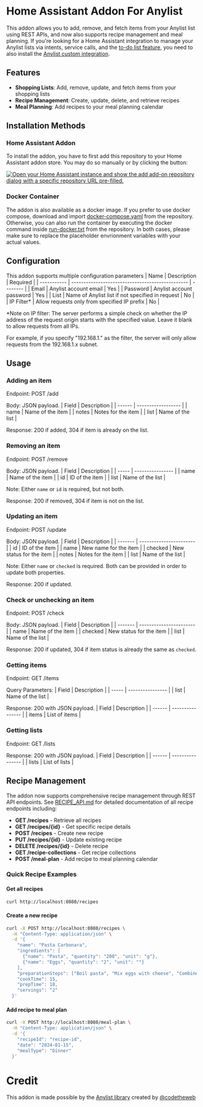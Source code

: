 # Home Assistant Addon For Anylist
This addon allows you to add, remove, and fetch items from your Anylist list using REST APIs, and now also supports recipe management and meal planning. If you're looking for a Home Assistant integration to manage your Anylist lists via intents, service calls, and the [to-do list feature](https://www.home-assistant.io/integrations/todo), you need to also install the [Anylist custom integration](https://github.com/tdorsey/hacs-anylist).

## Features
- **Shopping Lists**: Add, remove, update, and fetch items from your shopping lists
- **Recipe Management**: Create, update, delete, and retrieve recipes
- **Meal Planning**: Add recipes to your meal planning calendar


## Installation Methods

### Home Assistant Addon
To install the addon, you have to first add this repository to your Home Assistant addon store. You may do so manually or by clicking the button:


[![Open your Home Assistant instance and show the add add-on repository dialog with a specific repository URL pre-filled.](https://my.home-assistant.io/badges/supervisor_add_addon_repository.svg)](https://my.home-assistant.io/redirect/supervisor_add_addon_repository/?repository_url=https%3A%2F%2Fgithub.com%2Ftdorsey%2Fhassio-addon-anylist)


### Docker Container
The addon is also available as a docker image. If you prefer to use docker compose, download and import [docker-compose.yaml](https://github.com/tdorsey/hassio-addon-anylist/blob/main/anylist/docker-compose.yaml) from the repository. Otherwise, you can also run the container by executing the docker command inside [run-docker.txt](https://github.com/tdorsey/hassio-addon-anylist/blob/main/anylist/run-docker.txt) from the repository. 
In both cases, please make sure to replace the placeholder envrionment variables with your actual values. 


## Configuration
This addon supports multiple configuration parameters
| Name        | Description                                      | Required |
| ----------- | ------------------------------------------------ | -------- |
| Email       | Anylist account email                            | Yes      |
| Password    | Anylist account password                         | Yes      |
| List        | Name of Anylist list if not specified in request | No       |
| IP Filter*  | Allow requests only from specified IP prefix     | No       |

*Note on IP filter: The server performs a simple check on whether the IP address of the request origin starts with the specified value. Leave it blank to allow requests from all IPs.

For example, if you specify "192.168.1." as the filter, the server will only allow requests from the 192.168.1.x subnet.


## Usage
### Adding an item
Endpoint: POST /add


Body: JSON payload.
| Field  | Description        |
| ------ | ------------------ |
| name   | Name of the item   |
| notes  | Notes for the item |
| list   | Name of the list   |


Response: 200 if added, 304 if item is already on the list.


### Removing an item
Endpoint: POST /remove


Body: JSON payload.
| Field | Description      |
| ----- | ---------------- |
| name  | Name of the item |
| id    | ID of the item   |
| list  | Name of the list |


Note: Either `name` or `id` is required, but not both.

Response: 200 if removed, 304 if item is not on the list.


### Updating an item
Endpoint: POST /update


Body: JSON payload.
| Field   | Description             |
| ------- | ----------------------- |
| id      | ID of the item          |
| name    | New name for the item   |
| checked | New status for the item |
| notes   | Notes for the item      |
| list    | Name of the list        |


Note: Either `name` or `checked` is required. Both can be provided in order to update both properties.

Response: 200 if updated.


### Check or unchecking an item
Endpoint: POST /check


Body: JSON payload.
| Field   | Description             |
| ------- | ----------------------- |
| name    | Name of the item        |
| checked | New status for the item |
| list    | Name of the list        |


Response: 200 if updated, 304 if item status is already the same as `checked`.


### Getting items
Endpoint: GET /items


Query Parameters:
| Field | Description      |
| ----- | ---------------- |
| list  | Name of the list |


Response: 200 with JSON payload.
| Field  | Description      |
| ------ | ---------------- |
| items  | List of items    |


### Getting lists
Endpoint: GET /lists


Response: 200 with JSON payload.
| Field  | Description      |
| ------ | ---------------- |
| lists  | List of lists    |


## Recipe Management
The addon now supports comprehensive recipe management through REST API endpoints. See [RECIPE_API.md](anylist/RECIPE_API.md) for detailed documentation of all recipe endpoints including:

- **GET /recipes** - Retrieve all recipes
- **GET /recipes/{id}** - Get specific recipe details  
- **POST /recipes** - Create new recipe
- **PUT /recipes/{id}** - Update existing recipe
- **DELETE /recipes/{id}** - Delete recipe
- **GET /recipe-collections** - Get recipe collections
- **POST /meal-plan** - Add recipe to meal planning calendar

### Quick Recipe Examples

#### Get all recipes
```bash
curl http://localhost:8080/recipes
```

#### Create a new recipe
```bash
curl -X POST http://localhost:8080/recipes \
  -H "Content-Type: application/json" \
  -d '{
    "name": "Pasta Carbonara",
    "ingredients": [
      {"name": "Pasta", "quantity": "200", "unit": "g"},
      {"name": "Eggs", "quantity": "2", "unit": ""}
    ],
    "preparationSteps": ["Boil pasta", "Mix eggs with cheese", "Combine"],
    "cookTime": 15,
    "prepTime": 10,
    "servings": "2"
  }'
```

#### Add recipe to meal plan
```bash
curl -X POST http://localhost:8080/meal-plan \
  -H "Content-Type: application/json" \
  -d '{
    "recipeId": "recipe-id",
    "date": "2024-01-15", 
    "mealType": "Dinner"
  }'
```


# Credit
This addon is made possible by the [Anylist library](https://github.com/codetheweb/anylist) created by [@codetheweb](https://github.com/codetheweb)
